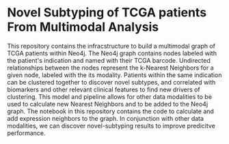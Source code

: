 # Novel Subtyping of TCGA patients From Multimodal Analysis

This repository contains the infracstructure to build a multimodal graph of TCGA patients within Neo4j. The Neo4j graph contains nodes labeled with the patient's indication and named with their TCGA barcode. Undirected relationships between the nodes represent the k-Nearest Neighbors for a given node, labeled with the its modality. Patients within the same indication can be clustered together to discover novel subtypes, and correlated with biomarkers and other relevant clinical features to find new drivers of clustering. This model and pipeline allows for other data modalities to be used to calculate new Nearest Neighbors and to be added to the Neo4j graph. The notebook in this repository contains the code to calculate and add expression neighbors to the graph. In conjunction with other data modalities, we can discover novel-subtyping results to improve predicitve performance.
